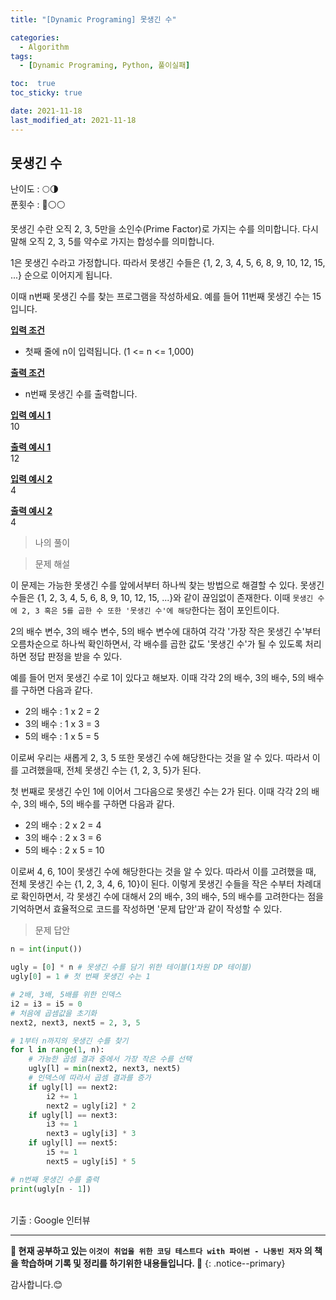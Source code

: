 ```yaml
---
title: "[Dynamic Programing] 못생긴 수"

categories:
  - Algorithm
tags:
  - [Dynamic Programing, Python, 풀이실패]

toc:  true
toc_sticky: true

date: 2021-11-18
last_modified_at: 2021-11-18
---
```


## 못생긴 수  

난이도 : 🌕🌗   
푼횟수 : 🔴⚪⚪  

못생긴 수란 오직 2, 3, 5만을 소인수(Prime Factor)로 가지는 수를 의미합니다. 다시 말해 오직 2, 3, 5를 약수로 가지는 합성수를 의미합니다.  

1은 못생긴 수라고 가정합니다. 따라서 못생긴 수들은 {1, 2, 3, 4, 5, 6, 8, 9, 10, 12, 15, ...} 순으로 이어지게 됩니다.  

이때 n번째 못생긴 수를 찾는 프로그램을 작성하세요. 예를 들어 11번째 못생긴 수는 15입니다.  

**<u>입력 조건</u>**  
- 첫째 줄에 n이 입력됩니다. (1 <= n <= 1,000)  

**<u>출력 조건</u>**  
- n번째 못생긴 수를 출력합니다.  

**<u>입력 예시 1</u>**  
10  

**<u>출력 예시 1</u>**  
12  

**<u>입력 예시 2</u>**  
4  

**<u>출력 예시 2</u>**  
4  

> 나의 풀이  


> 문제 해설  

이 문제는 가능한 못생긴 수를 앞에서부터 하나씩 찾는 방법으로 해결할 수 있다. 못생긴 수들은 {1, 2, 3, 4, 5, 6, 8, 9, 10, 12, 15, ...}와 같이 끊임없이 존재한다. 이때 `못생긴 수에 2, 3 혹은 5를 곱한 수 또한 '못생긴 수'에 해당`한다는 점이 포인트이다.  

2의 배수 변수, 3의 배수 변수, 5의 배수 변수에 대하여 각각 '가장 작은 못생긴 수'부터 오름차순으로 하나씩 확인하면서, 각 배수를 곱한 값도 '못생긴 수'가 될 수 있도록 처리하면 정답 판정을 받을 수 있다.  

예를 들어 먼저 못생긴 수로 1이 있다고 해보자. 이때 각각 2의 배수, 3의 배수, 5의 배수를 구하면 다음과 같다.  

- 2의 배수 : 1 x 2 = 2  
- 3의 배수 : 1 x 3 = 3  
- 5의 배수 : 1 x 5 = 5  

이로써 우리는 새롭게 2, 3, 5 또한 못생긴 수에 해당한다는 것을 알 수 있다. 따라서 이를 고려했을때, 전체 못생긴 수는 {1, 2, 3, 5}가 된다.  

첫 번째로 못생긴 수인 1에 이어서 그다음으로 못생긴 수는 2가 된다. 이때 각각 2의 배수, 3의 배수, 5의 배수를 구하면 다음과 같다.  

- 2의 배수 : 2 x 2 = 4  
- 3의 배수 : 2 x 3 = 6  
- 5의 배수 : 2 x 5 = 10  

이로써 4, 6, 10이 못생긴 수에 해당한다는 것을 알 수 있다. 따라서 이를 고려했을 때, 전체 못생긴 수는 {1, 2, 3, 4, 6, 10}이 된다. 이렇게 못생긴 수들을 작은 수부터 차례대로 확인하면서, 각 못생긴 수에 대해서 2의 배수, 3의 배수, 5의 배수를 고려한다는 점을 기억하면서 효율적으로 코드를 작성하면 '문제 답안'과 같이 작성할 수 있다.  

> 문제 답안  

```python
n = int(input())

ugly = [0] * n # 못생긴 수를 담기 위한 테이블(1차원 DP 테이블)
ugly[0] = 1 # 첫 번째 못생긴 수는 1

# 2배, 3배, 5배를 위한 인덱스
i2 = i3 = i5 = 0
# 처음에 곱셈값을 초기화
next2, next3, next5 = 2, 3, 5

# 1부터 n까지의 못생긴 수를 찾기
for l in range(1, n):
    # 가능한 곱셈 결과 중에서 가장 작은 수를 선택
    ugly[l] = min(next2, next3, next5)
    # 인덱스에 따라서 곱셈 결과를 증가
    if ugly[l] == next2:
        i2 += 1
        next2 = ugly[i2] * 2
    if ugly[l] == next3:
        i3 += 1
        next3 = ugly[i3] * 3
    if ugly[l] == next5:
        i5 += 1
        next5 = ugly[i5] * 5

# n번째 못생긴 수를 출력
print(ugly[n - 1])
```

<br>
기출 : Google 인터뷰  

---
**🐢 현재 공부하고 있는 `이것이 취업을 위한 코딩 테스트다 with 파이썬 - 나동빈 저자` 의 책을 학습하며 기록 및 정리를 하기위한 내용들입니다. 🐢**
{: .notice--primary}

감사합니다.😊

